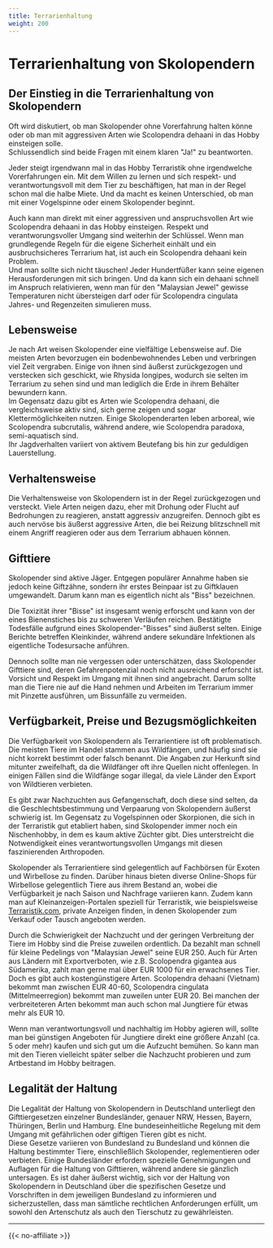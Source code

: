 ```yaml
---
title: Terrarienhaltung
weight: 200
---
```


# Terrarienhaltung von Skolopendern

## Der Einstieg in die Terrarienhaltung von Skolopendern

Oft wird diskutiert, ob man Skolopender ohne Vorerfahrung halten könne oder ob man mit aggressiven Arten wie Scolopendra dehaani in das Hobby einsteigen solle.  
Schlussendlich sind beide Fragen mit einem klaren "Ja!" zu beantworten.

Jeder steigt irgendwann mal in das Hobby Terraristik ohne irgendwelche Vorerfahrungen ein. Mit dem Willen zu lernen und sich respekt- und verantwortungsvoll mit dem Tier zu beschäftigen, hat man in der Regel schon mal die halbe Miete. Und da macht es keinen Unterschied, ob man mit einer Vogelspinne oder einem Skolopender beginnt.

Auch kann man direkt mit einer aggressiven und anspruchsvollen Art wie Scolopendra dehaani in das Hobby einsteigen. Respekt und verantworungsvoller Umgang sind weiterhin der Schlüssel. Wenn man grundlegende Regeln für die eigene Sicherheit einhält und ein ausbruchsicheres Terrarium hat, ist auch ein Scolopendra dehaani kein Problem.  
Und man sollte sich nicht täuschen! Jeder Hundertfüßer kann seine eigenen Herausforderungen mit sich bringen. Und da kann sich ein dehaani schnell im Anspruch relativieren, wenn man für den "Malaysian Jewel" gewisse Temperaturen nicht übersteigen darf oder für Scolopendra cingulata Jahres- und Regenzeiten simulieren muss.

## Lebensweise

Je nach Art weisen Skolopender eine vielfältige Lebensweise auf. Die meisten Arten bevorzugen ein bodenbewohnendes Leben und verbringen viel Zeit vergraben. Einige von ihnen sind äußerst zurückgezogen und verstecken sich geschickt, wie Rhysida longipes, wodurch sie selten im Terrarium zu sehen sind und man lediglich die Erde in ihrem Behälter bewundern kann.  
Im Gegensatz dazu gibt es Arten wie Scolopendra dehaani, die vergleichsweise aktiv sind, sich gerne zeigen und sogar Klettermöglichkeiten nutzen. Einige Skolopenderarten leben arboreal, wie Scolopendra subcrutalis, während andere, wie Scolopendra paradoxa, semi-aquatisch sind.  
Ihr Jagdverhalten variiert von aktivem Beutefang bis hin zur geduldigen Lauerstellung.

## Verhaltensweise

Die Verhaltensweise von Skolopendern ist in der Regel zurückgezogen und versteckt. Viele Arten neigen dazu, eher mit Drohung oder Flucht auf Bedrohungen zu reagieren, anstatt aggressiv anzugreifen. Dennoch gibt es auch nervöse bis äußerst aggressive Arten, die bei Reizung blitzschnell mit einem Angriff reagieren oder aus dem Terrarium abhauen können.

## Gifttiere

Skolopender sind aktive Jäger. Entgegen populärer Annahme haben sie jedoch keine Giftzähne, sondern ihr erstes Beinpaar ist zu Giftklauen umgewandelt. Darum kann man es eigentlich nicht als "Biss" bezeichnen.  

Die Toxizität ihrer "Bisse" ist insgesamt wenig erforscht und kann von der eines Bienenstiches bis zu schweren Verläufen reichen. Bestätigte Todesfälle aufgrund eines Skolopender-"Bisses" sind äußerst selten. Einige Berichte betreffen Kleinkinder, während andere sekundäre Infektionen als eigentliche Todesursache anführen.

Dennoch sollte man nie vergessen oder unterschätzen, dass Skolopender Gifttiere sind, deren Gefahrenpotenzial noch nicht ausreichend erforscht ist. Vorsicht und Respekt im Umgang mit ihnen sind angebracht. Darum sollte man die Tiere nie auf die Hand nehmen und Arbeiten im Terrarium immer mit Pinzette ausführen, um Bissunfälle zu vermeiden.

## Verfügbarkeit, Preise und Bezugsmöglichkeiten

Die Verfügbarkeit von Skolopendern als Terrarientiere ist oft problematisch. Die meisten Tiere im Handel stammen aus Wildfängen, und häufig sind sie nicht korrekt bestimmt oder falsch benannt. Die Angaben zur Herkunft sind mitunter zweifelhaft, da die Wildfänger oft ihre Quellen nicht offenlegen. In einigen Fällen sind die Wildfänge sogar illegal, da viele Länder den Export von Wildtieren verbieten.  

Es gibt zwar Nachzuchten aus Gefangenschaft, doch diese sind selten, da die Geschlechtsbestimmung und Verpaarung von Skolopendern äußerst schwierig ist. Im Gegensatz zu Vogelspinnen oder Skorpionen, die sich in der Terraristik gut etabliert haben, sind Skolopender immer noch ein Nischenhobby, in dem es kaum aktive Züchter gibt. Dies unterstreicht die Notwendigkeit eines verantwortungsvollen Umgangs mit diesen faszinierenden Arthropoden.

Skolopender als Terrarientiere sind gelegentlich auf Fachbörsen für Exoten und Wirbellose zu finden. Darüber hinaus bieten diverse Online-Shops für Wirbellose gelegentlich Tiere aus ihrem Bestand an, wobei die Verfügbarkeit je nach Saison und Nachfrage variieren kann. Zudem kann man auf Kleinanzeigen-Portalen speziell für Terraristik, wie beispielsweise [Terraristik.com](https://www.terraristik.com/tb/kaufen-und-verkaufen/myriapoda/01.03.04/), private Anzeigen finden, in denen Skolopender zum Verkauf oder Tausch angeboten werden.

Durch die Schwierigkeit der Nachzucht und der geringen Verbreitung der Tiere im Hobby sind die Preise zuweilen ordentlich. Da bezahlt man schnell für kleine Pedelings von "Malaysian Jewel" seine EUR 250. Auch für Arten aus Ländern mit Exportverboten, wie z.B. Scolopendra gigantea aus Südamerika, zahlt man gerne mal über EUR 1000 für ein erwachsenes Tier.  
Doch es gibt auch kostengünstigere Arten. Scolopendra dehaani (Vietnam) bekommt man zwischen EUR 40-60, Scolopendra cingulata (Mittelmeerregion) bekommt man zuweilen unter EUR 20. Bei manchen der verbreiteteren Arten bekommt man auch schon mal Jungtiere für etwas mehr als EUR 10.  

Wenn man verantwortungsvoll und nachhaltig im Hobby agieren will, sollte man bei günstigen Angeboten für Jungtiere direkt eine größere Anzahl (ca. 5 oder mehr) kaufen und sich gut um die Aufzucht bemühen. So kann man mit den Tieren vielleicht später selber die Nachzucht probieren und zum Artbestand im Hobby beitragen.

## Legalität der Haltung

Die Legalität der Haltung von Skolopendern in Deutschland unterliegt den Gifttiergesetzen einzelner Bundesländer, genauer NRW,  Hessen, Bayern, Thüringen, Berlin und Hamburg. EIne bundeseinheitliche Regelung mit dem Umgang mit gefährlichen oder giftigen Tieren gibt es nicht.  
Diese Gesetze variieren von Bundesland zu Bundesland und können die Haltung bestimmter Tiere, einschließlich Skolopender, reglementieren oder verbieten. Einige Bundesländer erfordern spezielle Genehmigungen und Auflagen für die Haltung von Gifttieren, während andere sie gänzlich untersagen. Es ist daher äußerst wichtig, sich vor der Haltung von Skolopendern in Deutschland über die spezifischen Gesetze und Vorschriften in dem jeweiligen Bundesland zu informieren und sicherzustellen, dass man sämtliche rechtlichen Anforderungen erfüllt, um sowohl den Artenschutz als auch den Tierschutz zu gewährleisten.

---
{{< no-affiliate >}}
